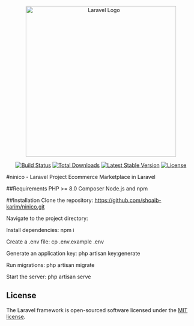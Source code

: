 <p align="center"><a href="https://laravel.com" target="_blank"><img src="https://raw.githubusercontent.com/laravel/art/master/logo-lockup/5%20SVG/2%20CMYK/1%20Full%20Color/laravel-logolockup-cmyk-red.svg" width="400" alt="Laravel Logo"></a></p>

<p align="center">
<a href="https://github.com/laravel/framework/actions"><img src="https://github.com/laravel/framework/workflows/tests/badge.svg" alt="Build Status"></a>
<a href="https://packagist.org/packages/laravel/framework"><img src="https://img.shields.io/packagist/dt/laravel/framework" alt="Total Downloads"></a>
<a href="https://packagist.org/packages/laravel/framework"><img src="https://img.shields.io/packagist/v/laravel/framework" alt="Latest Stable Version"></a>
<a href="https://packagist.org/packages/laravel/framework"><img src="https://img.shields.io/packagist/l/laravel/framework" alt="License"></a>
</p>

#ninico - Laravel Project
Ecommerce Marketplace in Laravel

##Requirements
PHP >= 8.0
Composer
Node.js and npm

##Installation
Clone the repository: https://github.com/shoaib-karim/ninico.git

Navigate to the project directory:

Install dependencies: npm i

Create a .env file: cp .env.example .env

Generate an application key: php artisan key:generate

Run migrations: php artisan migrate

Start the server: php artisan serve

## License

The Laravel framework is open-sourced software licensed under the [MIT license](https://opensource.org/licenses/MIT).
